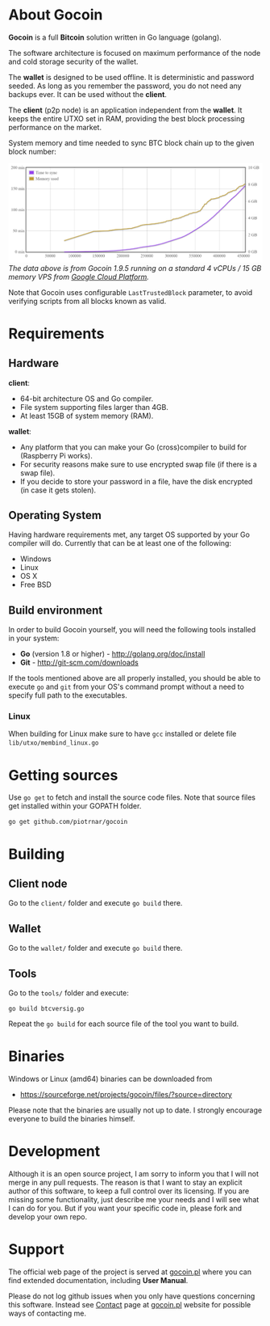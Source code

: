 # About Gocoin

**Gocoin** is a full **Bitcoin** solution written in Go language (golang).

The software architecture is focused on maximum performance of the node
and cold storage security of the wallet.

The **wallet** is designed to be used offline.
It is deterministic and password seeded.
As long as you remember the password, you do not need any backups ever.
It can be used without the **client**.

The **client** (p2p node) is an application independent from the **wallet**.
It keeps the entire UTXO set in RAM, providing the best block processing performance on the market.

System memory and time needed to sync BTC block chain up to the given block number:

![SyncChart](website/btc_chain_sync_perf.png)
*The data above is from Gocoin 1.9.5 running on a standard 4 vCPUs / 15 GB memory VPS from [Google Cloud Platform](https://cloud.google.com/).*

Note that Gocoin uses configurable `LastTrustedBlock` parameter, to avoid verifying scripts from all blocks known as valid.

# Requirements

## Hardware

**client**:

* 64-bit architecture OS and Go compiler.
* File system supporting files larger than 4GB.
* At least 15GB of system memory (RAM).


**wallet**:

* Any platform that you can make your Go (cross)compiler to build for (Raspberry Pi works).
* For security reasons make sure to use encrypted swap file (if there is a swap file).
* If you decide to store your password in a file, have the disk encrypted (in case it gets stolen).


## Operating System
Having hardware requirements met, any target OS supported by your Go compiler will do.
Currently that can be at least one of the following:

* Windows
* Linux
* OS X
* Free BSD

## Build environment
In order to build Gocoin yourself, you will need the following tools installed in your system:

* **Go** (version 1.8 or higher) - http://golang.org/doc/install
* **Git** - http://git-scm.com/downloads

If the tools mentioned above are all properly installed, you should be able to execute `go` and `git`
from your OS's command prompt without a need to specify full path to the executables.

### Linux

When building for Linux make sure to have `gcc` installed or delete file `lib/utxo/membind_linux.go`


# Getting sources

Use `go get` to fetch and install the source code files.
Note that source files get installed within your GOPATH folder.

	go get github.com/piotrnar/gocoin


# Building

## Client node
Go to the `client/` folder and execute `go build` there.


## Wallet
Go to the `wallet/` folder and execute `go build` there.


## Tools
Go to the `tools/` folder and execute:

	go build btcversig.go

Repeat the `go build` for each source file of the tool you want to build.

# Binaries

Windows or Linux (amd64) binaries can be downloaded from

 * https://sourceforge.net/projects/gocoin/files/?source=directory

Please note that the binaries are usually not up to date.
I strongly encourage everyone to build the binaries himself.

# Development
Although it is an open source project, I am sorry to inform you that I will not merge in any pull requests.
The reason is that I want to stay an explicit author of this software, to keep a full control over its
licensing. If you are missing some functionality, just describe me your needs and I will see what I can do
for you. But if you want your specific code in, please fork and develop your own repo.

# Support
The official web page of the project is served at <a href="http://gocoin.pl">gocoin.pl</a>
where you can find extended documentation, including **User Manual**.

Please do not log github issues when you only have questions concerning this software.
Instead see [Contact](http://gocoin.pl/gocoin_links.html) page at [gocoin.pl](http://gocoin.pl) website
for possible ways of contacting me.
